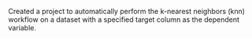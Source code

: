 Created a project to automatically perform the k-nearest neighbors (knn) workflow on a dataset with a specified target column as the dependent variable.

